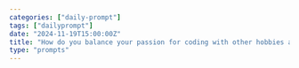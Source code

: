 ```yaml
---
categories: ["daily-prompt"]
tags: ["dailyprompt"]
date: "2024-11-19T15:00:00Z"
title: "How do you balance your passion for coding with other hobbies and interests?"
type: "prompts"
---
```

